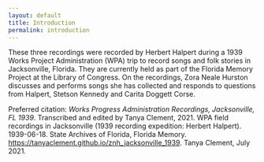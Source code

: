 ```yaml
---
layout: default
title: Introduction
permalink: introduction
---
```

These three recordings were recorded by Herbert Halpert during a 1939 Works Project Administration (WPA) trip to record songs and folk stories in Jacksonville, Florida. They are currently held as part of the Florida Memory Project at the Library of Congress. On the recordings, Zora Neale Hurston discusses and performs songs she has collected and responds to questions from Halpert, Stetson Kennedy and Carita Doggett Corse.

Preferred citation: 
_Works Progress Administration Recordings, Jacksonville, FL 1939_. Transcribed and edited by Tanya Clement, 2021. WPA field recordings in Jacksonville (1939 recording expedition: Herbert Halpert). 1939-06-18. State Archives of Florida, Florida Memory. https://tanyaclement.github.io/znh_jacksonville_1939. 
Tanya Clement, July 2021. 

